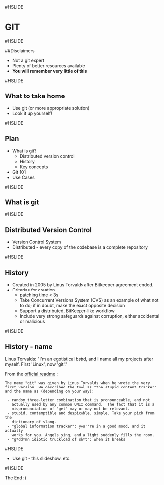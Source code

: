 #HSLIDE

# GIT

#HSLIDE

##Disclaimers

* Not a git expert
* Plenty of better resources available
* **You will remember very little of this**

#HSLIDE

## What to take home

* Use git (or more appropriate solution)
* Look it up yourself!

#HSLIDE

## Plan

* What is git?
    - Distributed version control
    - History
    - Key concepts
* Git 101
* Use Cases



#HSLIDE
## What is git

#HSLIDE
## Distributed Version Control
* Version Control System
* Distributed - every copy of the codebase is a complete repository

#HSLIDE
## History
* Created in 2005 by Linus Torvalds after Bitkeeper agreement ended.
* Criterias for creation
    - patching time < 3s
    - Take Concurrent Versions System (CVS) as an example of what not to do; if in doubt, make the exact opposite decision
    - Support a distributed, BitKeeper-like workflow
    - Include very strong safeguards against corruption, either accidental or malicious

#HSLIDE
## History - name
Linus Torvalds:  "I'm an egotistical b*st*rd, and I name all my projects after myself. First 'Linux', now 'git'."

From the [official readme](https://github.com/git/git/blob/e83c5163316f89bfbde7d9ab23ca2e25604af290/README) :
```
The name "git" was given by Linus Torvalds when he wrote the very
first version. He described the tool as "the stupid content tracker"
and the name as (depending on your way):

 - random three-letter combination that is pronounceable, and not
   actually used by any common UNIX command.  The fact that it is a
   mispronunciation of "get" may or may not be relevant.
 - stupid. contemptible and despicable. simple. Take your pick from the
   dictionary of slang.
 - "global information tracker": you''re in a good mood, and it actually
   works for you. Angels sing, and a light suddenly fills the room.
 - "g*dd*mn idiotic truckload of sh*t": when it breaks

```

#HSLIDE
* Use git - this slideshow. etc.

#HSLIDE

The End :)
